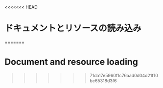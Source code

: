 
<<<<<<< HEAD
# ドキュメントとリソースの読み込み
=======
# Document and resource loading
>>>>>>> 71da17e5960f1c76aad0d04d21f10bc65318d3f6
